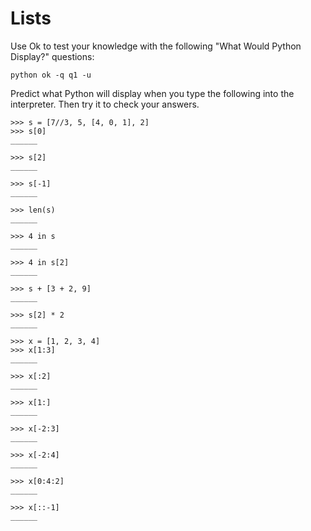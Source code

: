 # Lists

Use Ok to test your knowledge with the following "What Would Python Display?" questions:

```
python ok -q q1 -u
```

Predict what Python will display when you type the following into the interpreter. Then try it to check your answers.

```
>>> s = [7//3, 5, [4, 0, 1], 2]
>>> s[0]
______

>>> s[2]
______

>>> s[-1]
______

>>> len(s)
______

>>> 4 in s
______

>>> 4 in s[2]
______

>>> s + [3 + 2, 9]
______

>>> s[2] * 2
______

>>> x = [1, 2, 3, 4]
>>> x[1:3]
______

>>> x[:2]
______

>>> x[1:]
______

>>> x[-2:3]
______

>>> x[-2:4]
______

>>> x[0:4:2]
______

>>> x[::-1]
______
```

